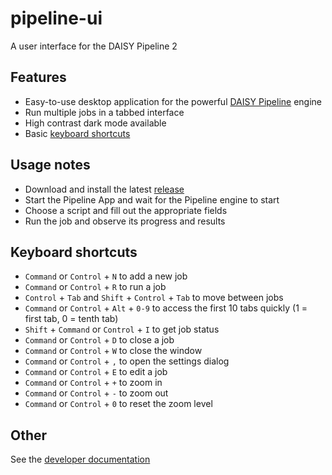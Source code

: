 # pipeline-ui
A user interface for the DAISY Pipeline 2

## Features

* Easy-to-use desktop application for the powerful [DAISY Pipeline](http://daisy.github.io/pipeline/) engine 
* Run multiple jobs in a tabbed interface
* High contrast dark mode available
* Basic [keyboard shortcuts](#keyboard-shortcuts)


## Usage notes

* Download and install the latest [release](https://github.com/daisy/pipeline-ui/releases)
* Start the Pipeline App and wait for the Pipeline engine to start
* Choose a script and fill out the appropriate fields
* Run the job and observe its progress and results


## Keyboard shortcuts

* `Command` or `Control` + `N` to add a new job
* `Command` or `Control` + `R` to run a job
* `Control` + `Tab` and `Shift` + `Control` + `Tab` to move between jobs
* `Command` or `Control` + `Alt` + `0-9` to access the first 10 tabs quickly (1 = first tab, 0 = tenth tab)
* `Shift` + `Command` or `Control` + `I` to get job status
* `Command` or `Control` + `D` to close a job
* `Command` or `Control` + `W` to close the window
* `Command` or `Control` + `,` to open the settings dialog
* `Command` or `Control` + `E` to edit a job
* `Command` or `Control` + `+` to zoom in
* `Command` or `Control` + `-` to zoom out
* `Command` or `Control` + `0` to reset the zoom level


## Other

See the [developer documentation](https://github.com/daisy/pipeline-ui/wiki/Developer-documentation)
